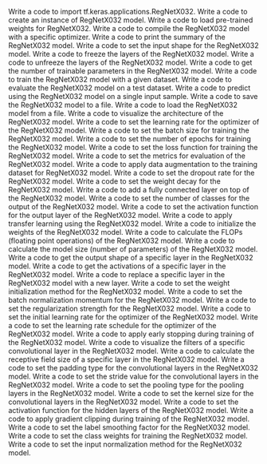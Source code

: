 Write a code to import tf.keras.applications.RegNetX032.
Write a code to create an instance of RegNetX032 model.
Write a code to load pre-trained weights for RegNetX032.
Write a code to compile the RegNetX032 model with a specific optimizer.
Write a code to print the summary of the RegNetX032 model.
Write a code to set the input shape for the RegNetX032 model.
Write a code to freeze the layers of the RegNetX032 model.
Write a code to unfreeze the layers of the RegNetX032 model.
Write a code to get the number of trainable parameters in the RegNetX032 model.
Write a code to train the RegNetX032 model with a given dataset.
Write a code to evaluate the RegNetX032 model on a test dataset.
Write a code to predict using the RegNetX032 model on a single input sample.
Write a code to save the RegNetX032 model to a file.
Write a code to load the RegNetX032 model from a file.
Write a code to visualize the architecture of the RegNetX032 model.
Write a code to set the learning rate for the optimizer of the RegNetX032 model.
Write a code to set the batch size for training the RegNetX032 model.
Write a code to set the number of epochs for training the RegNetX032 model.
Write a code to set the loss function for training the RegNetX032 model.
Write a code to set the metrics for evaluation of the RegNetX032 model.
Write a code to apply data augmentation to the training dataset for RegNetX032 model.
Write a code to set the dropout rate for the RegNetX032 model.
Write a code to set the weight decay for the RegNetX032 model.
Write a code to add a fully connected layer on top of the RegNetX032 model.
Write a code to set the number of classes for the output of the RegNetX032 model.
Write a code to set the activation function for the output layer of the RegNetX032 model.
Write a code to apply transfer learning using the RegNetX032 model.
Write a code to initialize the weights of the RegNetX032 model.
Write a code to calculate the FLOPs (floating point operations) of the RegNetX032 model.
Write a code to calculate the model size (number of parameters) of the RegNetX032 model.
Write a code to get the output shape of a specific layer in the RegNetX032 model.
Write a code to get the activations of a specific layer in the RegNetX032 model.
Write a code to replace a specific layer in the RegNetX032 model with a new layer.
Write a code to set the weight initialization method for the RegNetX032 model.
Write a code to set the batch normalization momentum for the RegNetX032 model.
Write a code to set the regularization strength for the RegNetX032 model.
Write a code to set the initial learning rate for the optimizer of the RegNetX032 model.
Write a code to set the learning rate schedule for the optimizer of the RegNetX032 model.
Write a code to apply early stopping during training of the RegNetX032 model.
Write a code to visualize the filters of a specific convolutional layer in the RegNetX032 model.
Write a code to calculate the receptive field size of a specific layer in the RegNetX032 model.
Write a code to set the padding type for the convolutional layers in the RegNetX032 model.
Write a code to set the stride value for the convolutional layers in the RegNetX032 model.
Write a code to set the pooling type for the pooling layers in the RegNetX032 model.
Write a code to set the kernel size for the convolutional layers in the RegNetX032 model.
Write a code to set the activation function for the hidden layers of the RegNetX032 model.
Write a code to apply gradient clipping during training of the RegNetX032 model.
Write a code to set the label smoothing factor for the RegNetX032 model.
Write a code to set the class weights for training the RegNetX032 model.
Write a code to set the input normalization method for the RegNetX032 model.